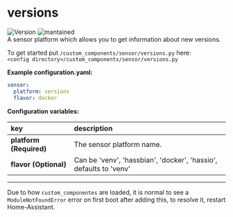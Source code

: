 # versions
  
![Version](https://img.shields.io/badge/version-0.0.1-green.svg?style=for-the-badge) ![mantained](https://img.shields.io/maintenance/yes/2018.svg?style=for-the-badge)   
A sensor platform which allows you to get information about new versions.
  
To get started put `/custom_components/sensor/versions.py` here:  
`<config directory>/custom_components/sensor/versions.py`  
  
**Example configuration.yaml:**
```yaml
sensor:
  platform: versions
  flavor: docker
```
**Configuration variables:**  
  
key | description  
:--- | :---  
**platform (Required)** | The sensor platform name.  
**flavor (Optional)** | Can be 'venv', 'hassbian', 'docker', 'hassio', defaults to 'venv'  
  
  
  
***
Due to how `custom_componentes` are loaded, it is normal to see a `ModuleNotFoundError` error on first boot after adding this, to resolve it, restart Home-Assistant.